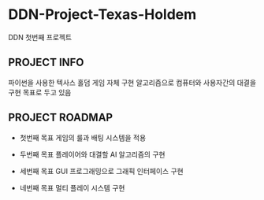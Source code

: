 # DDN-Project-Texas-Holdem
DDN 첫번째 프로젝트

## PROJECT INFO
파이썬을 사용한 텍사스 홀덤 게임
자체 구현 알고리즘으로 컴퓨터와 사용자간의 대결을 구현 목표로 두고 있음

## PROJECT ROADMAP
+ 첫번째 목표
  게임의 룰과 배팅 시스템을 적용
  
+ 두번째 목표
  플레이어와 대결할 AI 알고리즘의 구현
  
+ 세번째 목표
  GUI 프로그래밍으로 그래픽 인터페이스 구현

+ 네번째 목표
  멀티 플레이 시스템 구현
